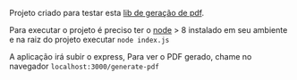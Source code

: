 Projeto criado para testar esta [lib de geração de pdf](https://github.com/hajareshyam/pdf-creator-node).

Para executar o projeto é preciso ter o [node](https://nodejs.org/en/download/) > 8 instalado em seu ambiente e na raiz do projeto executar `node index.js`

A aplicação irá subir o express, Para ver o PDF gerado, chame no navegador `localhost:3000/generate-pdf`
